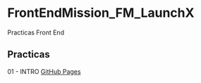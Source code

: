 # FrontEndMission_FM_LaunchX
Practicas Front End


## Practicas

01 - INTRO [GitHub Pages](https://github.com/sheepshenko/FrontEndMission_FM_LaunchX/tree/main/01-INTRO)
